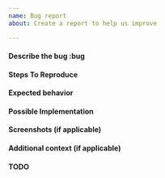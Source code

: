 ```yaml
---
name: Bug report
about: Create a report to help us improve

---
```


#### Describe the bug :bug
<!-- A clear and concise description of what the bug is. -->

#### Steps To Reproduce
<!--
Steps to reproduce the behavior:
1. Go to '...'
2. Click on '....'
3. Scroll down to '....'
4. See error
-->

#### Expected behavior
<!-- A clear and concise description of what you expected to happen. -->

#### Possible Implementation
<!-- Describe if ther any solution to this problem which you know.-->

#### Screenshots (if applicable)
<!-- Screenshots to help explain your problem. -->

#### Additional context (if applicable)
<!-- Add any other context about the problem here. -->

#### TODO
<!-- Add todo's for all pending tasks during the lifetime of this CR -->
